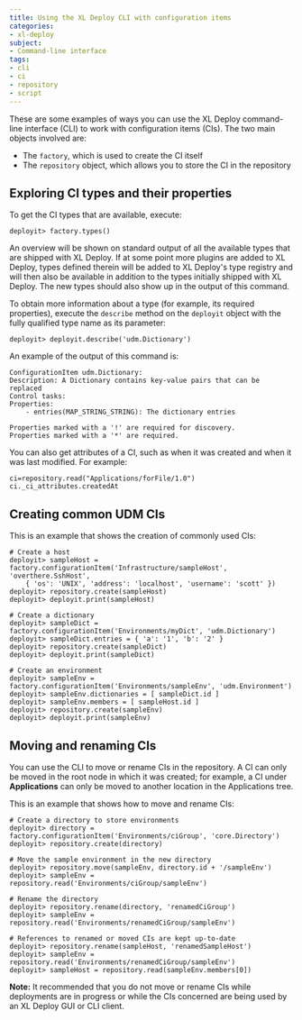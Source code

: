 ```yaml
---
title: Using the XL Deploy CLI with configuration items
categories:
- xl-deploy
subject:
- Command-line interface
tags:
- cli
- ci
- repository
- script
---
```


These are some examples of ways you can use the XL Deploy command-line interface (CLI) to work with configuration items (CIs). The two main objects involved are:

* The `factory`, which is used to create the CI itself
* The `repository` object, which allows you to store the CI in the repository

## Exploring CI types and their properties

To get the CI types that are available, execute:

    deployit> factory.types()

An overview will be shown on standard output of all the available types that are shipped with XL Deploy. If at some point more plugins are added to XL Deploy, types defined therein will be added to XL Deploy's type registry and will then also be available in addition to the types initially shipped with XL Deploy. The new types should also show up in the output of this command.

To obtain more information about a type (for example, its required properties), execute the `describe` method on the `deployit` object with the fully qualified type name as its parameter:

    deployit> deployit.describe('udm.Dictionary')

An example of the output of this command is:

    ConfigurationItem udm.Dictionary:
    Description: A Dictionary contains key-value pairs that can be replaced
    Control tasks:
    Properties:
    	- entries(MAP_STRING_STRING): The dictionary entries
    
    Properties marked with a '!' are required for discovery.
    Properties marked with a '*' are required.

You can also get attributes of a CI, such as when it was created and when it was last modified. For example:

    ci=repository.read("Applications/forFile/1.0")
    ci._ci_attributes.createdAt

## Creating common UDM CIs

This is an example that shows the creation of commonly used CIs:

	# Create a host
	deployit> sampleHost = factory.configurationItem('Infrastructure/sampleHost', 'overthere.SshHost',
		{ 'os': 'UNIX', 'address': 'localhost', 'username': 'scott' })
	deployit> repository.create(sampleHost)
	deployit> deployit.print(sampleHost)

	# Create a dictionary
	deployit> sampleDict = factory.configurationItem('Environments/myDict', 'udm.Dictionary')
	deployit> sampleDict.entries = { 'a': '1', 'b': '2' }
	deployit> repository.create(sampleDict)
	deployit> deployit.print(sampleDict)

	# Create an environment
	deployit> sampleEnv = factory.configurationItem('Environments/sampleEnv', 'udm.Environment')
	deployit> sampleEnv.dictionaries = [ sampleDict.id ]
	deployit> sampleEnv.members = [ sampleHost.id ]
	deployit> repository.create(sampleEnv)
	deployit> deployit.print(sampleEnv)

## Moving and renaming CIs

You can use the CLI to move or rename CIs in the repository. A CI can only be moved in the root node in which it was created; for example, a CI under **Applications** can only be moved to another location in the Applications tree.

This is an example that shows how to move and rename CIs:

	# Create a directory to store environments
	deployit> directory = factory.configurationItem('Environments/ciGroup', 'core.Directory')
	deployit> repository.create(directory)

	# Move the sample environment in the new directory
	deployit> repository.move(sampleEnv, directory.id + '/sampleEnv')
	deployit> sampleEnv = repository.read('Environments/ciGroup/sampleEnv')

	# Rename the directory
	deployit> repository.rename(directory, 'renamedCiGroup')
	deployit> sampleEnv = repository.read('Environments/renamedCiGroup/sampleEnv')

	# References to renamed or moved CIs are kept up-to-date
	deployit> repository.rename(sampleHost, 'renamedSampleHost')
	deployit> sampleEnv = repository.read('Environments/renamedCiGroup/sampleEnv')
	deployit> sampleHost = repository.read(sampleEnv.members[0])

**Note:** It recommended that you do not move or rename CIs while deployments are in progress or while the CIs concerned are being used by an XL Deploy GUI or CLI client.
